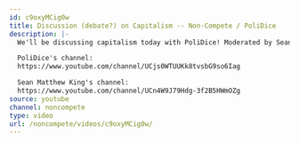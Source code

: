 ```yaml
---
id: c9oxyMCig0w
title: Discussion (debate?) on Capitalism -- Non-Compete / PoliDice
description: |-
  We'll be discussing capitalism today with PoliDice! Moderated by Sean Matthew King!

  PoliDice's channel:
  https://www.youtube.com/channel/UCjs0WTUUKk8tvsbG9so6Iag

  Sean Matthew King's channel:
  https://www.youtube.com/channel/UCn4W9J79Hdg-3f2B5HWmOZg
source: youtube
channel: noncompete
type: video
url: /noncompete/videos/c9oxyMCig0w/
---
```

